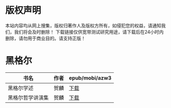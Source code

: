 # 版权声明

本站内容均从网上搜集，版权归著作人及版权方所有，如侵犯您的权益，请通知我们，我们将会及时删除！ 下载链接仅供宽带测试研究用途，请下载后在24小时内删除，请勿用于商业目的。请支持正版！

# 黑格尔

| 书名 | 作者 | epub/mobi/azw3 |
| --- | --- | --- |
| 黑格尔学述 | 贺麟 | [下载](https://url89.ctfile.com/f/31084289-1357044370-525bea?p=8866) |
| 黑格尔哲学讲演集 | 贺麟 | [下载](https://url89.ctfile.com/f/31084289-1357043905-0f7e12?p=8866) |

